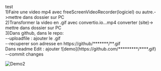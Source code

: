 <p> test <br>
  1)Faire une video mp4 avec freeScreenVideoRecorder(logiciel)  ou autre.->mettre dans dossier sur PC <br>
 2)Transformer la video en .gif avec convertio.io...mp4 converter (site)-> mettre dans dossier sur PC <br>
 3)Dans github, dans le repo: <br>
 --uploadfile : ajouter le .gif <br>
 --recuperer son adresse en https://github/*******/**.gif <br>
   Dans readme Edit : ajouter ![demo](https://github.com/*********/****.gif) <br>
 --commit changes <br>
</p>

![Demo2](https://github.com/legrandflo/test/blob/master/2018-04-25-at-18-53-25.gif)
